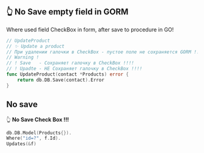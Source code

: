 ## 👆 No Save empty field in GORM
Where used field CheckBox in form, after save to procedure in GO! 

```go
// UpdateProduct
// ✨ Update a product
// При удалении галочки в CheckBox - пустое поле не сохраняется GORM !!!!
// Warning !
// ! Save   - Сохраняет галочку в CheckBox !!!!
// ! Upadte - HE Сохраняет галочку в CheckBox !!!!
func UpdateProduct(contact *Products) error {
	return db.DB.Save(contact).Error
}
```

## No save
👆 **No Save Check Box !!!**

```go
db.DB.Model(Products{}).
Where("id=?", f.Id).
Updates(&f)
```
